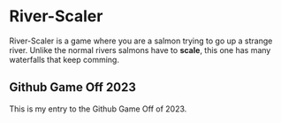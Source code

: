 # River-Scaler

River-Scaler is a game where you are a salmon trying to go up a strange river. Unlike the normal rivers salmons have to **scale**, this one has many waterfalls that keep comming.

## Github Game Off 2023

This is my entry to the Github Game Off of 2023.